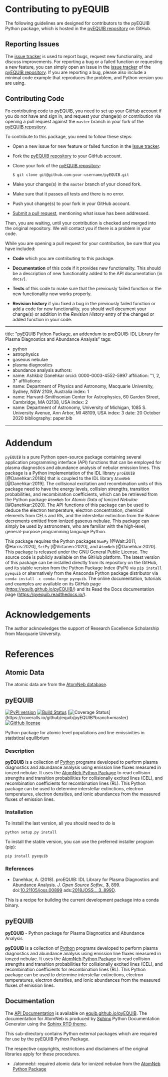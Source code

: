 # Contributing to pyEQUIB

The following guidelines are designed for contributors to the pyEQUIB Python package, which is 
hosted in the [pyEQUIB repository](https://github.com/equib/pyEQUIB) on GitHub. 

## Reporting Issues

The [issue tracker](https://github.com/equib/pyEQUIB/issues) is used to report bugs, request new functionality, and discuss improvements. 
For reporting a bug or a failed function or requesting a new feature, you can simply open an issue 
in the [issue tracker](https://github.com/equib/pyEQUIB/issues) of the 
[pyEQUIB repository](https://github.com/equib/pyEQUIB). If you are reporting a bug, please also include a minimal code
example that reproduces the problem, and Python version you are using.

## Contributing Code

Fo contributing code to pyEQUIB, you need to set up your [GitHub](https://github.com) 
account if you do not have and sign in, and request your change(s) or contribution via 
opening a pull request against the ``master``
branch in your fork of the [pyEQUIB repository](https://github.com/equib/pyEQUIB). 

To contribute to this package, you need to follow these steps:

- Open a new issue for new feature or failed function in the [Issue tracker](https://github.com/equib/pyEQUIB/issues).
- Fork the [pyEQUIB repository](https://github.com/equib/pyEQUIB) to your GitHub account.
- Clone your fork of the [pyEQUIB repository](https://github.com/equib/pyEQUIB):

      $ git clone git@github.com:your-username/pyEQUIB.git
      
- Make your change(s) in the `master` branch of your cloned fork.
- Make sure that it passes all tests and there is no error.
- Push yout change(s) to your fork in your GitHub account.
- [Submit a pull request][pr], mentioning what issue has been addressed.

[pr]: https://github.com/equib/pyEQUIB/compare/

Then, you are waiting, until your contribution is checked and merged into the original repository. 
We will contact you if there is a problem in your code.

While you are opening a pull request for your contribution, be sure that you have included:

* **Code** which you are contributing to this package.

* **Documentation** of this code if it provides new functionality. This should be a
  description of new functionality added to the API documentation (in ``docs/``). 

- **Tests** of this code to make sure that the previously failed function or the new functionality now works properly.

- **Revision history** if you fixed a bug in the previously failed function or add a code for new functionality, you should
well document your change(s) or addition in the *Revision History* entry of the changed or added function in your code.
---
title: "pyEQUIB Python Package, an addendum to proEQUIB: IDL Library for Plasma Diagnostics and Abundance Analysis"
tags:
  - python
  - astrophysics
  - gaseous nebulae
  - plasma diagnostics
  - abundance analysis
authors:
  - name: Ashkbiz Danehkar
    orcid: 0000-0003-4552-5997
    affiliation: "1, 2, 3"
affiliations:
 - name: Department of Physics and Astronomy, Macquarie University, Sydney, NSW 2109, Australia
   index: 1
 - name: Harvard-Smithsonian Center for Astrophysics, 60 Garden Street, Cambridge, MA 02138, USA 
   index: 2
 - name: Department of Astronomy, University of Michigan, 1085 S. University Avenue, Ann Arbor, MI 48109, USA 
   index: 3
date: 20 October 2020
bibliography: paper.bib
---

# Addendum

`pyEQUIB` is a pure Python open-source package containing several application programming interface (API) functions that can be employed for plasma diagnostics and abundance analysis of nebular emission lines. This package is a Python implementation of the IDL library `proEQUIB` [@Danehkar:2018b] that is coupled to the IDL library `AtomNeb` [@Danehkar:2019]. The collisional excitation and recombination units of this package need to have the energy levels, collision strengths, transition probabilities, and recombination coefficients, which can be retrieved from the Python package `AtomNeb` for _Atomic Data of Ionized Nebulae_ [@Danehkar:2020]. The API functions of this package can be used to deduce the electron temperature, electron concentration, chemical elements from CELs and Rls, and the interstellar extinction from the Balmer decrements emitted from ionized gaseous nebulae. This package can simply be used by astronomers, who are familiar with the high-level, general-purpose programming language Python.

This package requires the Python packages `NumPy` [@Walt:2011; @Harris:2020], `SciPy` [@Virtanen:2020], and `AtomNeb` [@Danehkar:2020]. This package is released under the GNU General Public License. The source code is publicly available on the GitHub platform. The latest version of this package can be installed directly from its repository on the GitHub, and its stable version from the Python Package Index (PyPi) via ``pip install pyequib`` or alternatively from the Anaconda Python package distributor via ``conda install -c conda-forge pyequib``. The online documentation, tutorials and examples are available on its GitHub page (https://equib.github.io/pyEQUIB/) and its Read the Docs documentation page (https://pyequib.readthedocs.io/).

# Acknowledgements

The author acknowledges the support of Research Excellence Scholarship from Macquarie University.

# References
## Atomic Data

The atomic data are from the [AtomNeb database](https://github.com/atomneb/AtomNeb-py).

## pyEQUIB
[![PyPI version](https://badge.fury.io/py/pyequib.svg)](https://badge.fury.io/py/pyequib)
[![Build Status](https://travis-ci.org/equib/pyEQUIB.svg?branch=master)](https://travis-ci.org/equib/pyEQUIB)
[![Coverage Status](https://coveralls.io/repos/github/equib/pyEQUIB/badge.svg?)](https://coveralls.io/github/equib/pyEQUIB?branch=master)
[![GitHub license](https://img.shields.io/aur/license/yaourt.svg)](https://github.com/equib/pyEQUIB/blob/master/LICENSE)

Python package for atomic level populations and line emissivities in statistical equilibrium

### Description
**pyEQUIB** is a collection of [Python](https://www.python.org/) programs developed to perform plasma diagnostics and abundance analysis using emission line fluxes measured in ionzed nebulae. It uses the [AtomNeb Python Package](https://github.com/atomneb/AtomNeb-py) to read collision strengths and transition probabilities for collisionally excited lines (CEL), and recombination coefficients for recombination lines (RL). This Python package can be used to determine interstellar extinctions, electron temperatures, electron densities, and ionic abundances from the measured fluxes of emission lines.

### Installation
To install the last version, all you should need to do is

    python setup.py install

To install the stable version, you can use the preferred installer program (pip):

    pip install pyequib

### References

* Danehkar, A. (2018). proEQUIB: IDL Library for Plasma Diagnostics and Abundance Analysis. *J. Open Source Softw.*, **3**, 899. doi:[10.21105/joss.00899](https://doi.org/10.21105/joss.00899) ads:[2018JOSS....3..899D](https://ui.adsabs.harvard.edu/abs/2018JOSS....3..899D).

This is a recipe for building the current development package into a conda binary.
## pyEQUIB
**pyEQUIB** - Python package for Plasma Diagnostics and Abundance Analysis

**pyEQUIB** is a collection of [Python](https://www.python.org/) programs developed to perform plasma diagnostics and abundance analysis using emission line fluxes measured in ionzed nebulae. It uses the [AtomNeb Python Package](https://github.com/atomneb/AtomNeb-py) to read collision strengths and transition probabilities for collisionally excited lines (CEL), and recombination coefficients for recombination lines (RL). This Python package can be used to determine interstellar extinctions, electron temperatures, electron densities, and ionic abundances from the measured fluxes of emission lines.

## Documentation

The [API Documentation](https://equib.github.io/pyEQUIB/doc/) is available on [equib.github.io/pyEQUIB](https://equib.github.io/pyEQUIB/). The documentation for AtomNeb is produced by [Sphinx](https://www.sphinx-doc.org) Python Documentation Generator using the [Sphinx RTD theme](https://pypi.org/project/sphinx-rtd-theme/). 





This sub-directory contains Python external packages which are required for use by the pyEQUIB Python Package.

The respective copyrights, restrictions and disclaimers of the original libraries apply for these procedures.

* ./atomneb/: required atomic data for ionized nebulae from the [AtomNeb Python Package](https://github.com/atomneb/AtomNeb-py)

